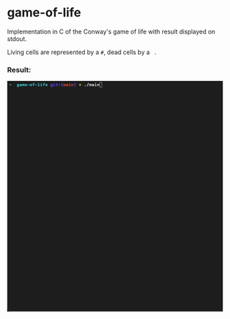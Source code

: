 # game-of-life
Implementation in C of the Conway's game of life with result displayed on stdout.

Living cells are represented by a `#`, dead cells by a ` `.

### Result:

![](gol-demo.gif)

